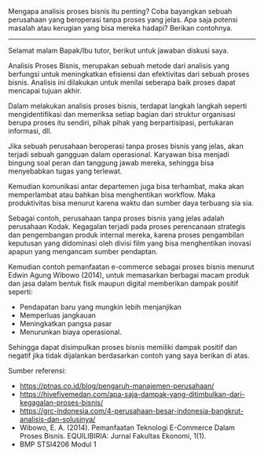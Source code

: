Mengapa analisis proses bisnis itu penting? Coba bayangkan sebuah perusahaan yang beroperasi tanpa proses yang jelas. Apa saja potensi masalah atau kerugian yang bisa mereka hadapi? Berikan contohnya.

-------------------------------------------------------------

Selamat malam Bapak/Ibu tutor, berikut untuk jawaban diskusi saya.

Analisis Proses Bisnis, merupakan sebuah metode dari analisis yang berfungsi untuk meningkatkan efisiensi dan efektivitas dari sebuah proses bisnis. Analisis ini dilakukan untuk menilai seberapa baik proses dapat mencapai tujuan akhir.

Dalam melakukan analisis proses bisnis, terdapat langkah langkah seperti mengidentifikasi dan memeriksa setiap bagian dari struktur organisasi berupa proses itu sendiri, pihak pihak yang berpartisipasi, pertukaran informasi, dll.

Jika sebuah perusahaan beroperasi tanpa proses bisnis yang jelas, akan terjadi sebuah gangguan dalam operasional. Karyawan bisa menjadi bingung soal peran dan tanggung jawab mereka, sehingga bisa menyebabkan tugas yang terlewat.

Kemudian komunikasi antar departemen juga bisa terhambat, maka akan memperlambat atau bahkan bisa menghentikan workflow. Maka produktivitas bisa menurut karena waktu dan sumber daya terbuang sia sia.

Sebagai contoh, perusahaan tanpa proses bisnis yang jelas adalah perusahaan Kodak. Kegagalan terjadi pada proses perencanaan strategis dan pengembangan produk internal mereka, karena proses pengambilan keputusan yang didominasi oleh divisi film yang bisa menghentikan inovasi apapun yang mengancam sumber pendaptan.

Kemudian contoh pemanfaatan e-commerce sebagai proses bisnis menurut Edwin Agung Wibowo (2014), untuk memasarkan berbagai macam produk dan jasa dalam bentuk fisik maupun digital memberikan dampak positif seperti:
- Pendapatan baru yang mungkin lebih menjanjikan
- Memperluas jangkauan
- Meningkatkan pangsa pasar
- Menurunkan biaya operasional.

Sehingga dapat disimpulkan proses bisnis memiliki dampak positif dan negatif jika tidak dijalankan berdasarkan contoh yang saya berikan di atas.

Sumber referensi:
- https://ptnas.co.id/blog/pengaruh-manajemen-perusahaan/
- https://hivefivemedan.com/apa-saja-dampak-yang-ditimbulkan-dari-kegagalan-proses-bisnis/
- https://grc-indonesia.com/4-perusahaan-besar-indonesia-bangkrut-analisis-dan-solusinya/
- Wibowo, E. A. (2014). Pemanfaatan Teknologi E-Commerce Dalam Proses Bisnis. EQUILIBIRIA: Jurnal Fakultas Ekonomi, 1(1).
- BMP STSI4206 Modul 1